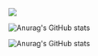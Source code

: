 
![](https://visitor-badge.glitch.me/badge?page_id=CallMeL.readme&left_color=blue&right_color=green&left_text=👋%20hi%20there,%20you%20are%20visitor%20%23)

![Anurag's GitHub stats](https://github-readme-stats.vercel.app/api?username=CallMeL&show_icons=true&theme=nightowl)

![Anurag's GitHub stats](https://github-readme-stats.vercel.app/api/top-langs/?username=CallMeL&hide=jupyter%20notebook&layout=compact&theme=nightowl&langs_count=8)




